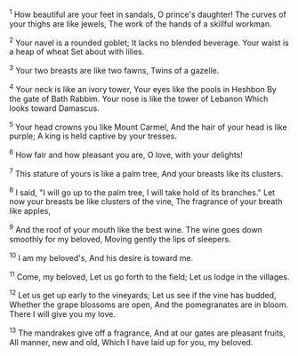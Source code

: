 <sup>1</sup> 
How beautiful are your feet in sandals, O prince's daughter! The curves of your thighs are like jewels, The work of the hands of a skillful workman. 

<sup>2</sup> 
Your navel is a rounded goblet; It lacks no blended beverage. Your waist is a heap of wheat Set about with lilies. 

<sup>3</sup> 
Your two breasts are like two fawns, Twins of a gazelle. 

<sup>4</sup> 
Your neck is like an ivory tower, Your eyes like the pools in Heshbon By the gate of Bath Rabbim. Your nose is like the tower of Lebanon Which looks toward Damascus. 

<sup>5</sup> 
Your head crowns you like Mount Carmel, And the hair of your head is like purple; A king is held captive by your tresses. 

<sup>6</sup> 
How fair and how pleasant you are, O love, with your delights! 

<sup>7</sup> 
This stature of yours is like a palm tree, And your breasts like its clusters. 

<sup>8</sup> 
I said, "I will go up to the palm tree, I will take hold of its branches." Let now your breasts be like clusters of the vine, The fragrance of your breath like apples, 

<sup>9</sup> 
And the roof of your mouth like the best wine. The wine goes down smoothly for my beloved, Moving gently the lips of sleepers. 

<sup>10</sup> 
I am my beloved's, And his desire is toward me. 

<sup>11</sup> 
Come, my beloved, Let us go forth to the field; Let us lodge in the villages. 

<sup>12</sup> 
Let us get up early to the vineyards; Let us see if the vine has budded, Whether the grape blossoms are open, And the pomegranates are in bloom. There I will give you my love. 

<sup>13</sup> 
The mandrakes give off a fragrance, And at our gates are pleasant fruits, All manner, new and old, Which I have laid up for you, my beloved.